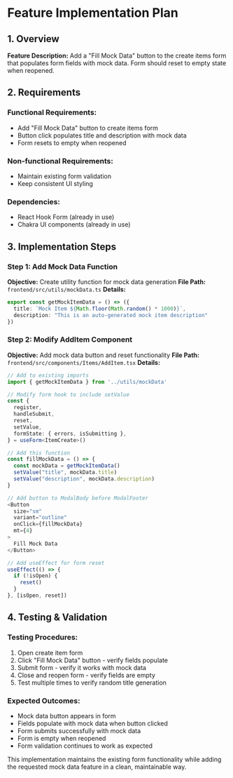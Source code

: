 # Feature Implementation Plan

## 1. Overview
**Feature Description:** Add a "Fill Mock Data" button to the create items form that populates form fields with mock data. Form should reset to empty state when reopened.

## 2. Requirements
### Functional Requirements:
- Add "Fill Mock Data" button to create items form
- Button click populates title and description with mock data
- Form resets to empty when reopened

### Non-functional Requirements:
- Maintain existing form validation
- Keep consistent UI styling

### Dependencies:
- React Hook Form (already in use)
- Chakra UI components (already in use)

## 3. Implementation Steps

### Step 1: Add Mock Data Function
**Objective:** Create utility function for mock data generation
**File Path:** `frontend/src/utils/mockData.ts`
**Details:**
```typescript
export const getMockItemData = () => ({
  title: `Mock Item ${Math.floor(Math.random() * 1000)}`,
  description: "This is an auto-generated mock item description"
})
```

### Step 2: Modify AddItem Component
**Objective:** Add mock data button and reset functionality
**File Path:** `frontend/src/components/Items/AddItem.tsx`
**Details:**
```typescript
// Add to existing imports
import { getMockItemData } from '../utils/mockData'

// Modify form hook to include setValue
const {
  register,
  handleSubmit,
  reset,
  setValue,
  formState: { errors, isSubmitting },
} = useForm<ItemCreate>()

// Add this function
const fillMockData = () => {
  const mockData = getMockItemData()
  setValue("title", mockData.title)
  setValue("description", mockData.description)
}

// Add button to ModalBody before ModalFooter
<Button
  size="sm"
  variant="outline"
  onClick={fillMockData}
  mt={4}
>
  Fill Mock Data
</Button>

// Add useEffect for form reset
useEffect(() => {
  if (!isOpen) {
    reset()
  }
}, [isOpen, reset])
```

## 4. Testing & Validation

### Testing Procedures:
1. Open create item form
2. Click "Fill Mock Data" button - verify fields populate
3. Submit form - verify it works with mock data
4. Close and reopen form - verify fields are empty
5. Test multiple times to verify random title generation

### Expected Outcomes:
- Mock data button appears in form
- Fields populate with mock data when button clicked
- Form submits successfully with mock data
- Form is empty when reopened
- Form validation continues to work as expected

This implementation maintains the existing form functionality while adding the requested mock data feature in a clean, maintainable way.